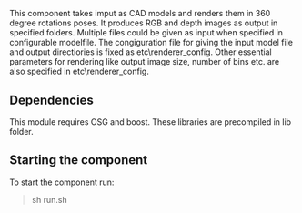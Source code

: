 ```
```
#
``` RenderOSG
```
This component takes imput as CAD models and renders them in 360 degree rotations poses.
It produces RGB and depth images as output in specified folders.
Multiple files could be given as input when specified in configurable modelfile.
The congiguration file for giving the input model file and output directiories is fixed as etc\renderer_config.
Other essential parameters for rendering like output image size, number of bins etc. are also specified in etc\renderer_config.



## Dependencies
This module requires OSG and boost.
These libraries are precompiled in lib folder.

    
## Starting the component
To start the component run:
>sh run.sh

